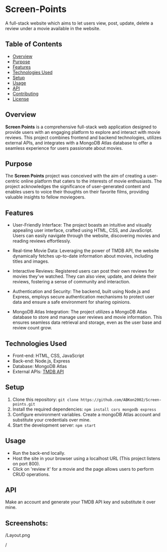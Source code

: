 # Screen-Points
A full-stack website which aims to let users view, post, update, delete a review under a movie available in the website.

## Table of Contents

- [Overview](#overview)
- [Purpose](#purpose)
- [Features](#features)
- [Technologies Used](#technologies-used)
- [Setup](#setup)
- [Usage](#usage)
- [API](#api)
- [Contributing](#contributing)
- [License](#license)

## Overview

**Screen Points** is a comprehensive full-stack web application designed to provide users with an engaging platform to explore and interact with movie reviews. This project combines frontend and backend technologies, utilizes external APIs, and integrates with a MongoDB Atlas database to offer a seamless experience for users passionate about movies.

## Purpose
The **Screen Points** project was conceived with the aim of creating a user-centric online platform that caters to the interests of movie enthusiasts. The project acknowledges the significance of user-generated content and enables users to voice their thoughts on their favorite films, providing valuable insights to fellow moviegoers.

## Features
* User-Friendly Interface: The project boasts an intuitive and visually appealing user interface, crafted using HTML, CSS, and JavaScript. Users can easily navigate through the website, discovering movies and reading reviews effortlessly.

* Real-time Movie Data: Leveraging the power of TMDB API, the website dynamically fetches up-to-date information about movies, including titles and images.

* Interactive Reviews: Registered users can post their own reviews for movies they've watched. They can also view, update, and delete their reviews, fostering a sense of community and interaction.

* Authentication and Security: The backend, built using Node.js and Express, employs secure authentication mechanisms to protect user data and ensure a safe environment for sharing opinions.

* MongoDB Atlas Integration: The project utilizes a MongoDB Atlas database to store and manage user reviews and movie information. This ensures seamless data retrieval and storage, even as the user base and review count grow.

## Technologies Used

- Front-end: HTML, CSS, JavaScript
- Back-end: Node.js, Express
- Database: MongoDB Atlas
- External APIs: [TMDB API](https://developer.themoviedb.org/reference/intro/getting-started)

## Setup

1. Clone this repository: `git clone https://github.com/ABKon2002/Screen-points.git`
2. Install the required dependencies: `npm install cors mongodb express`
3. Configure environment variables. Create a mongoDB Atlas account and substitute your credentials over mine.
4. Start the development server: `npm start`

## Usage

- Run the back-end locally.
- Host the site in your browser using a localhost URL (This project listens on port 800).
- Click on 'review it' for a movie and the page allows users to perform CRUD operations.

## API

Make an account and generate your TMDB API key and substitute it over mine.

## Screenshots:

/Layout.png

/

